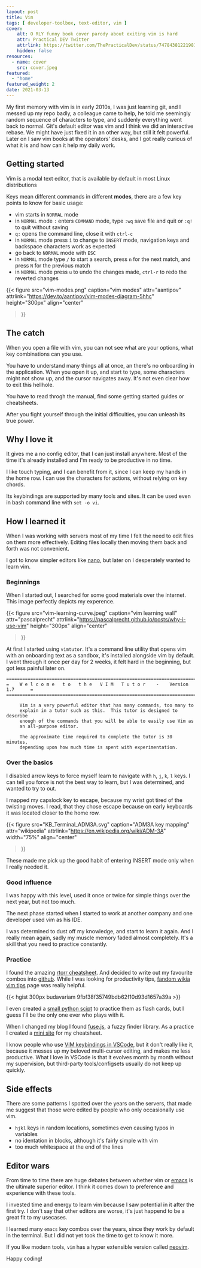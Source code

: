 ```yaml
---
layout: post
title: Vim
tags: [ developer-toolbox, text-editor, vim ]
cover:
    alt: O RLY funny book cover parody about exiting vim is hard
    attr: Practical DEV Twitter
    attrlink: https://twitter.com/ThePracticalDev/status/747843812219813888/photo/1
    hidden: false
resources:
  - name: cover
    src: cover.jpeg
featured:
  - "home"
featured_weight: 2
date: 2021-03-13
---
```


My first memory with vim is in early 2010s, I was just learning git, and I messed up my repo badly,
a colleague came to help, he told me seemingly random sequence of characters to type,
and suddenly everything went back to normal. Git's default editor was vim and I think we did an interactive rebase.
We might have just fixed it in an other way, but still it felt powerful.
Later on I saw vim books at the operators' desks, and I got really curious of what it is and how can it help my daily work.

<!--more-->

## Getting started

Vim is a modal text editor, that is available by default in most Linux distributions

Keys mean different commands in different **modes**,
there are a few key points to know for basic usage:

- vim starts in `NORMAL` mode
- in `NORMAL` mode `:` enters `COMMAND` mode, type `:wq` save file and quit or `:q!` to quit without saving
- `q:` opens the command line, close it with `ctrl-c`
- in `NORMAL` mode press `i` to change to `INSERT` mode, navigation keys and backspace characters work as expected
- go back to `NORMAL` mode with `ESC`
- in `NORMAL` mode type `/` to start a search, press `n` for the next match, and press `N` for the previous match
- in `NORMAL` mode press `u` to undo the changes made, `ctrl-r` to redo the reverted changes

{{< figure
    src="vim-modes.png"
    caption="vim modes"
    attr="aantipov"
    attrlink="https://dev.to/aantipov/vim-modes-diagram-5hhc"
    height="300px"
    align="center"
>}}

## The catch

When you open a file with vim, you can not see what are your options, what key combinations can you use.

You have to understand many things all at once, an there's no onboarding in the application.
When you open it up, and start to type, some characters might not show up, and the cursor navigates away.
It's not even clear how to exit this hellhole.

You have to read throgh the manual, find some getting started guides or cheatsheets.

After you fight yourself through the initial difficulties, you can unleash its true power.

## Why I love it

It gives me a no config editor, that I can just install anywhere.
Most of the time it's already installed and I'm ready to be productive in no time.

I like touch typing, and I can benefit from it, since I can keep my hands in the home row.
I can use the characters for actions, without relying on key chords.

Its keybindings are supported by many tools and sites.
It can be used even in bash command line with `set -o vi`.

## How I learned it

When I was working with servers most of my time I felt the need to edit files on them more effectively.
Editing files locally then moving them back and forth was not convenient.

I got to know simpler editors like [nano](https://en.wikipedia.org/wiki/GNU_nano),
but later on I desperately wanted to learn vim.

### Beginnings

When I started out, I searched for some good materials over the internet. This image perfectly depicts my experence.

{{< figure
    src="vim-learning-curve.jpeg"
    caption="vim learning wall"
    attr="pascalprecht"
    attrlink="https://pascalprecht.github.io/posts/why-i-use-vim"
    height="300px"
    align="center"
>}}

At first I started using `vimtutor`.
It's a command line utility that opens vim with an onboarding text as a sandbox,
it's installed alongside vim by default.
I went through it once per day for 2 weeks, it felt hard in the beginning, but got less painful later on.

```text
===============================================================================
=    W e l c o m e   t o   t h e   V I M   T u t o r    -    Version 1.7      =
===============================================================================

     Vim is a very powerful editor that has many commands, too many to
     explain in a tutor such as this.  This tutor is designed to describe
     enough of the commands that you will be able to easily use Vim as
     an all-purpose editor.

     The approximate time required to complete the tutor is 30 minutes,
     depending upon how much time is spent with experimentation.

```

### Over the basics

I disabled arrow keys to force myself learn to navigate with `h`, `j`, `k`, `l` keys.
I can tell you force is not the best way to learn, but I was determined, and wanted to try to out.

I mapped my capslock key to escape, because my wrist got tired of the twisting moves.
I read, that they chose escape because on early keyboards it was located closer to the home row.

{{< figure
    src="KB_Terminal_ADM3A.svg"
    caption="ADM3A key mapping"
    attr="wikipedia"
    attrlink="https://en.wikipedia.org/wiki/ADM-3A"
    width="75%"
    align="center"
>}}

These made me pick up the good habit of entering INSERT mode only when I really needed it.

### Good influence

I was happy with this level, used it once or twice for simple things over the next year, but not too much.

The next phase started when I started to work at another company and one developer used vim as his IDE.

I was determined to dust off my knowledge, and start to learn it again.
And I really mean again, sadly my muscle memory faded almost completely.
It's a skill that you need to practice constantly.

### Practice

I found the amazing [rtorr cheatsheet](https://vim.rtorr.com/).
And decided to write out my favourite combos into
[github](https://github.com/budavariam/learn-vim/blob/master/vim-cheatsheet.md).
While I was looking for productivity tips,
[fandom wikia vim tips](https://vim.fandom.com/wiki/Vim_Tips_Wiki) page was really helpful.

{{< hgist 300px budavariam 9fbf38f35749bdb62f10d93d1657a39a >}}

I even created a
[small python scipt](https://github.com/budavariam/learn-vim/blob/master/practice.py)
to practice them as flash cards, but I guess I'll be the only one ever who plays with it.

When I changed my blog I found [fuse.js](https://fusejs.io/), a fuzzy finder library.
As a practice I created a [mini site](https://budavariam.github.io/learn-vim/) for my cheatsheet.

I know people who use
[VIM keybindings in VSCode](https://marketplace.visualstudio.com/items?itemName=vscodevim.vim),
but it don't really like it,
because it messes up my beloved multi-cursor editing, and makes me less productive.
What I love in VSCode is that it evolves month by month without my supervision,
but third-party tools/configsets usually do not keep up quickly.

## Side effects

There are some patterns I spotted over the years on the servers,
that made me suggest that those were edited by people who only occasionally use vim.

- `hjkl` keys in random locations, sometimes even causing typos in variables
- no identation in blocks, although it's fairly simple with vim
- too much whitespace at the end of the lines

## Editor wars

From time to time there are huge debates between whether vim or
[emacs](https://www.gnu.org/software/emacs/) is the ultimate superior editor.
I think it comes down to preference and experience with these tools.

I invested time and energy to learn vim because I saw potential in it after the first try.
I don't say that other editors are worse, it's just happend to be a great fit to my usecases.

I learned many `emacs` key combos over the years, since they work by default in the terminal.
But I did not yet took the time to get to know it more.

If you like modern tools, `vim` has a hyper extensible version called [neovim](https://neovim.io/).

Happy coding!
